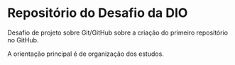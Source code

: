 # Repositório do Desafio da DIO
Desafio de projeto sobre Git/GitHub sobre a criação do primeiro repositório no GitHub.

A orientação principal é de organização dos estudos.
